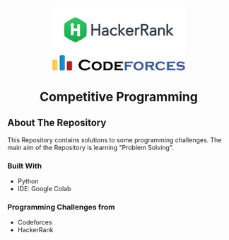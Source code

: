<p align="center">
  <img width="300" <img src="Images/HackerRank.png"/>
  <img width="300" <img src="Images/Codeforces.png"/>
</p>

<p align="center">
  <h1 align="center">Competitive Programming</h1>
</p>



## About The Repository
This Repository contains solutions to some programming challenges. The main aim of the Repository is learning "Problem Solving".


### Built With
* Python 
* IDE: Google Colab

### Programming Challenges from
* Codeforces
* HackerRank
